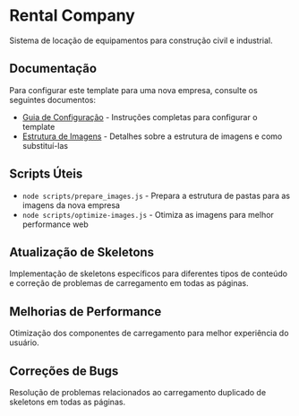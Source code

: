 # Rental Company

Sistema de locação de equipamentos para construção civil e industrial.

## Documentação

Para configurar este template para uma nova empresa, consulte os seguintes documentos:

- [Guia de Configuração](configuracao_template.md) - Instruções completas para configurar o template
- [Estrutura de Imagens](estrutura_imagens.md) - Detalhes sobre a estrutura de imagens e como substituí-las

## Scripts Úteis

- `node scripts/prepare_images.js` - Prepara a estrutura de pastas para as imagens da nova empresa
- `node scripts/optimize-images.js` - Otimiza as imagens para melhor performance web

## Atualização de Skeletons

Implementação de skeletons específicos para diferentes tipos de conteúdo e correção de problemas de carregamento em todas as páginas.

## Melhorias de Performance

Otimização dos componentes de carregamento para melhor experiência do usuário.

## Correções de Bugs

Resolução de problemas relacionados ao carregamento duplicado de skeletons em todas as páginas.
